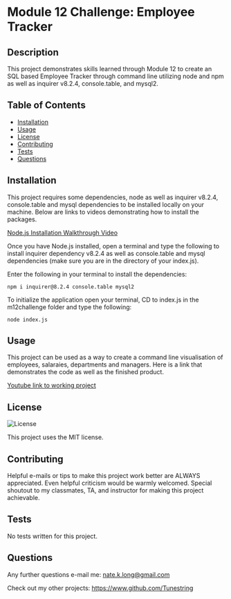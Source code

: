 # Module 12 Challenge: Employee Tracker

## Description

This project demonstrates skills learned through Module 12 to create an SQL based Employee Tracker through command line utilizing node and npm as well as inquirer v8.2.4, console.table, and mysql2.

## Table of Contents
- [Installation](#installation)
- [Usage](#usage)
- [License](#license)
- [Contributing](#contributing)
- [Tests](#tests)
- [Questions](#questions)

## Installation
This project requires some dependencies, node as well as inquirer v8.2.4, console.table and mysql dependencies to be installed locally on your machine. Below are links to videos demonstrating how to install the packages.

[Node.js Installation Walkthrough Video](https://youtu.be/q5uAZbd4r3I)  

Once you have Node.js installed, open a terminal and type the following to install inquirer dependency v8.2.4 as well as console.table and mysql dependencies (make sure you are in the directory of your index.js).

Enter the following in your terminal to install the dependencies:
```
npm i inquirer@8.2.4 console.table mysql2
```
To initialize the application open your terminal, CD to index.js in the m12challenge folder and type the following:
```
node index.js
```

## Usage

This project can be used as a way to create a command line visualisation of employees, salaraies, departments and managers.
Here is a link that demonstrates the code as well as the finished product.

[Youtube link to working project](https://www.youtube.com/watch?v=lV1xsT-yjgI)

## License

![License](https://img.shields.io/badge/License-MIT-brightgreen.svg)


This project uses the MIT license.

## Contributing

Helpful e-mails or tips to make this project work better are ALWAYS appreciated. Even helpful criticism would be warmly welcomed. Special shoutout to my classmates, TA, and instructor for making this project achievable.

## Tests

No tests written for this project.

## Questions

Any further questions e-mail me: nate.k.long@gmail.com

Check out my other projects: https://www.github.com/Tunestring